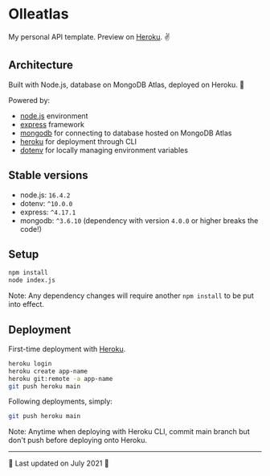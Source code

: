 # Olleatlas

My personal API template. Preview on [Heroku](https://olleatlas.herokuapp.com/users/1). ✌️

## Architecture

Built with Node.js, database on MongoDB Atlas, deployed on Heroku. 💪

Powered by:
- [node.js](https://github.com/nodejs/node) environment
- [express](https://github.com/expressjs/express) framework
- [mongodb](https://github.com/mongodb/node-mongodb-native) for connecting to database hosted on MongoDB Atlas
- [heroku](https://github.com/heroku/cli) for deployment through CLI
- [dotenv](https://github.com/motdotla/dotenv) for locally managing environment variables

## Stable versions

- node.js: `16.4.2`
- dotenv: `^10.0.0`
- express: `^4.17.1`
- mongodb: `^3.6.10` (dependency with version `4.0.0` or higher breaks the code!)

## Setup

```bash
npm install
node index.js
```

Note: Any dependency changes will require another `npm install` to be put into effect.

## Deployment

First-time deployment with [Heroku](http://heroku.com/).

```bash
heroku login
heroku create app-name
heroku git:remote -a app-name
git push heroku main
```

Following deployments, simply:
```bash
git push heroku main
```

Note: Anytime when deploying with Heroku CLI, commit main branch but don't push before deploying onto Heroku.

---

🍉 Last updated on July 2021 🍉
